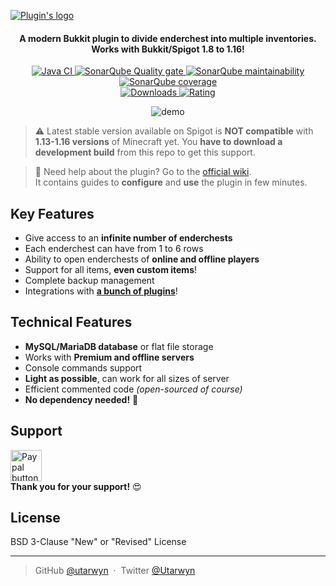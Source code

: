 [![Plugin's logo](https://i.imgur.com/ewPsB9W.png)](https://www.spigotmc.org/resources/4750/)

<h4 align="center">
A modern Bukkit plugin to divide enderchest into multiple inventories.
<br>
Works with Bukkit/Spigot 1.8 to 1.16!
</h4>

<p align="center">
    <a href="https://github.com/utarwyn/EnderContainers/actions">
        <img src="https://github.com/utarwyn/EnderContainers/workflows/Java%20Integration/badge.svg" alt="Java CI">
    </a>
    <a href="https://sonarcloud.io/dashboard?id=fr.utarwyn%3Aendercontainers">
        <img src="https://sonarcloud.io/api/project_badges/measure?project=fr.utarwyn%3Aendercontainers&metric=alert_status" alt="SonarQube Quality gate">
    </a>
    <a href="https://sonarcloud.io/component_measures?id=fr.utarwyn%3Aendercontainers&metric=Maintainability">
        <img src="https://sonarcloud.io/api/project_badges/measure?project=fr.utarwyn%3Aendercontainers&metric=sqale_rating" alt="SonarQube maintainability">
    </a>
    <a href="https://sonarcloud.io/project/activity?custom_metrics=tests&graph=custom&id=fr.utarwyn%3Aendercontainers">
        <img src="https://sonarcloud.io/api/project_badges/measure?project=fr.utarwyn%3Aendercontainers&metric=coverage" alt="SonarQube coverage">
    </a>
    <br>
    <a href="https://www.spigotmc.org/resources/4750/">
        <img src="https://img.shields.io/badge/dynamic/json.svg?label=Downloads&colorB=orange&query=$.downloads&uri=https%3A%2F%2Fapi.spiget.org%2Fv2%2Fresources%2F4750" alt="Downloads">
    </a>
     <a href="https://www.spigotmc.org/resources/4750/">
        <img src="https://img.shields.io/badge/dynamic/json.svg?label=Global%20rating&colorB=blue&query=$.rating.average&uri=https%3A%2F%2Fapi.spiget.org%2Fv2%2Fresources%2F4750" alt="Rating">
    </a>
</p>

<p align="center">
    <img src="https://i.imgur.com/VCz4kFS.gif" alt="demo">
</p>

> :warning: Latest stable version available on Spigot is **NOT compatible** with **1.13-1.16 versions** of Minecraft yet. You **have to download a development build** from this repo to get this support.

> :wave: Need help about the plugin? Go to the [official wiki](https://github.com/utarwyn/EnderContainers/wiki). \
> It contains guides to **configure** and **use** the plugin in few minutes.


## Key Features

 - Give access to an **infinite number of enderchests**
 - Each enderchest can have from 1 to 6 rows
 - Ability to open enderchests of **online and offline players**
 - Support for all items, **even custom items**!
 - Complete backup management
 - Integrations with **[a bunch of plugins](https://github.com/utarwyn/EnderContainers/wiki/Integrations)**!


## Technical Features

 - **MySQL/MariaDB database** or flat file storage
 - Works with **Premium and offline servers**
 - Console commands support
 - **Light as possible**, can work for all sizes of server
 - Efficient commented code *(open-sourced of course)*
 - **No dependency needed!** :tada:


## Support
 
 <a href="https://www.paypal.me/utarwyn" target="_blank"><img src="https://i.imgur.com/ADDI2kk.png" height="50" alt="Paypal button"/></a> \
**Thank you for your support!** :heart_eyes:


## License

BSD 3-Clause "New" or "Revised" License

---

> GitHub [@utarwyn](https://github.com/utarwyn) &nbsp;&middot;&nbsp;
> Twitter [@Utarwyn](https://twitter.com/Utarwyn)

